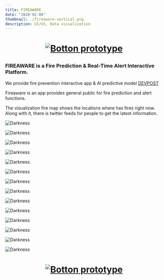 ```yaml
---
title: FIREAWARE
date: "2020-02-08"
thumbnail: ./fireaware-vertical.png
description: UI/UX, Data visualization
---
```


<h1 align="center">

[![Botton prototype](./botton-click-prototype.svg)](https://projects.invisionapp.com/d/main?origin=v7#/console/19387257/404977253/preview?scrollOffset=211.25)

</h1>

### FIREAWARE is a Fire Prediction & Real-Time Alert Interactive Platform.

We provide fire prevention interactive app & AI predictive model [DEVPOST](https://devpost.com/software/girls_in_tech_vancouver)

Fireaware is an app provides general public for fire prediction and alert functions.

The visualization fire map shows the locations where has fires right now. Along with it, there is twitter feeds for people to get the latest information.

<div class="kg-card kg-image-card kg-width-full">

![Darkness](./fireaware.002.jpeg)

</div>

<div class="kg-card kg-image-card kg-width-full">

![Darkness](./fireaware.003.jpeg)

</div>

<div class="kg-card kg-image-card kg-width-full">

![Darkness](./fireaware.004.jpeg)

</div>

<div class="kg-card kg-image-card kg-width-full">

![Darkness](./fireaware.005.jpeg)

</div>

<div class="kg-card kg-image-card kg-width-full">

![Darkness](./fireaware.006.jpeg)

</div>

<div class="kg-card kg-image-card kg-width-full">

![Darkness](./fireaware.007.jpeg)

</div>

<div class="kg-card kg-image-card kg-width-full">

![Darkness](./fireaware.008.jpeg)

</div>

<div class="kg-card kg-image-card kg-width-full">

![Darkness](./fireaware.009.jpeg)

</div>

<div class="kg-card kg-image-card kg-width-full">

![Darkness](./fireaware.010.jpeg)

</div>

<div class="kg-card kg-image-card kg-width-full">

![Darkness](./fireaware.011.jpeg)

</div>

<div class="kg-card kg-image-card kg-width-full">

![Darkness](./fireaware.012.jpeg)

</div>

<div class="kg-card kg-image-card kg-width-full">

![Darkness](./fireaware.013.jpeg)

</div>

<div class="kg-card kg-image-card kg-width-full">

![Darkness](./fireaware.014.jpeg)

</div>

<div class="kg-card kg-image-card kg-width-full">

![Darkness](./fireaware.015.jpeg)

</div>

<h1 align="center">

[![Botton prototype](./botton-click-prototype.svg)](https://projects.invisionapp.com/d/main?origin=v7#/console/19387257/404977253/preview?scrollOffset=211.25)

</h1>
